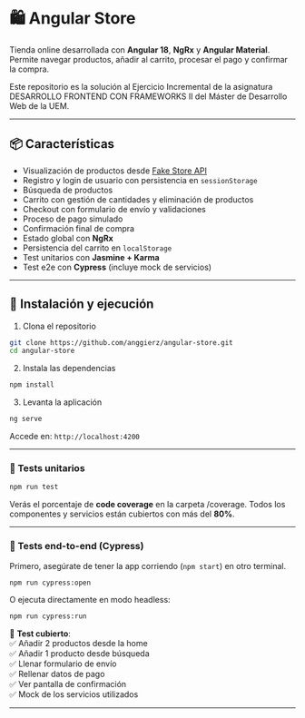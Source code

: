 # 🛍️ Angular Store

Tienda online desarrollada con **Angular 18**, **NgRx** y **Angular Material**. Permite navegar productos, añadir al carrito, procesar el pago y confirmar la compra.

Este repositorio es la solución al Ejercicio Incremental de la asignatura DESARROLLO FRONTEND CON FRAMEWORKS II del Máster de Desarrollo Web de la UEM.

---

## 📦 Características

- Visualización de productos desde [Fake Store API](https://fakestoreapi.com)
- Registro y login de usuario con persistencia en `sessionStorage`
- Búsqueda de productos
- Carrito con gestión de cantidades y eliminación de productos
- Checkout con formulario de envío y validaciones
- Proceso de pago simulado
- Confirmación final de compra
- Estado global con **NgRx**
- Persistencia del carrito en `localStorage`
- Test unitarios con **Jasmine + Karma**
- Test e2e con **Cypress** (incluye mock de servicios)

---

## 🚀 Instalación y ejecución

1. Clona el repositorio

```bash
git clone https://github.com/anggierz/angular-store.git
cd angular-store
```

2. Instala las dependencias

```bash
npm install
```
3. Levanta la aplicación

```bash
ng serve
```
Accede en: `http://localhost:4200`

---

### 🧪 Tests unitarios

```bash
npm run test
```

Verás el porcentaje de **code coverage** en la carpeta /coverage. Todos los componentes y servicios están cubiertos con más del **80%**.

---

### 🧪 Tests end-to-end (Cypress)

Primero, asegúrate de tener la app corriendo (`npm start`) en otro terminal.

```bash
npm run cypress:open
```

O ejecuta directamente en modo headless:

```bash
npm run cypress:run
```

🧪 **Test cubierto**:  
✅ Añadir 2 productos desde la home  
✅ Añadir 1 producto desde búsqueda  
✅ Llenar formulario de envío  
✅ Rellenar datos de pago  
✅ Ver pantalla de confirmación  
✅ Mock de los servicios utilizados


---